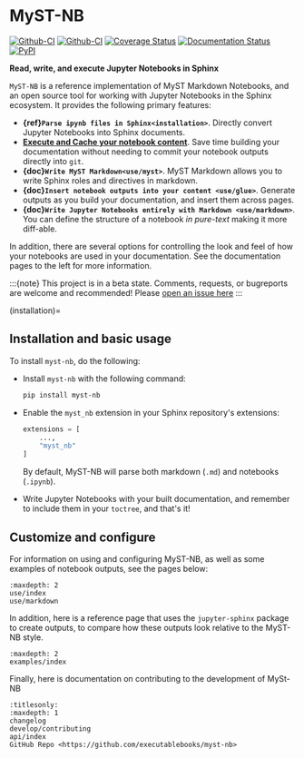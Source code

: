 # MyST-NB

[![Github-CI][github-badge]][github-link]
[![Github-CI][github-ci]][github-link]
[![Coverage Status][codecov-badge]][codecov-link]
[![Documentation Status][rtd-badge]][rtd-link]
[![PyPI][pypi-badge]][pypi-link]

**Read, write, and execute Jupyter Notebooks in Sphinx**

`MyST-NB` is a reference implementation of MyST Markdown Notebooks, and
an open source tool for working with Jupyter Notebooks in the
Sphinx ecosystem. It provides the following primary features:

* **{ref}`Parse ipynb files in Sphinx<installation>`**. Directly convert Jupyter
  Notebooks into Sphinx documents.
* [**Execute and Cache your notebook content**](use/execute.md).
  Save time building your documentation without needing to commit your notebook outputs
  directly into `git`.
* **{doc}`Write MyST Markdown<use/myst>`**. MyST Markdown
  allows you to write Sphinx roles and directives in markdown.
* **{doc}`Insert notebook outputs into your content <use/glue>`**. Generate outputs
  as you build your documentation, and insert them across pages.
* **{doc}`Write Jupyter Notebooks entirely with Markdown <use/markdown>`**. You can
  define the structure of a notebook *in pure-text* making it more diff-able.

In addition, there are several options for controlling the look and feel of how your
notebooks are used in your documentation. See the documentation pages to the left for
more information.

:::{note}
This project is in a beta state. Comments, requests, or bugreports are welcome and
recommended! Please [open an issue here](https://github.com/executablebooks/myst-nb/issues)
:::

(installation)=
## Installation and basic usage

To install `myst-nb`, do the following:

* Install `myst-nb` with the following command:

  ```bash
  pip install myst-nb
  ```

* Enable the `myst_nb` extension in your Sphinx repository's extensions:

  ```python
  extensions = [
      ...,
      "myst_nb"
  ]
  ```

  By default, MyST-NB will parse both markdown (`.md`) and notebooks (`.ipynb`).

* Write Jupyter Notebooks with your built documentation, and remember to include them
  in your `toctree`, and that's it!

## Customize and configure

For information on using and configuring MyST-NB, as well as some examples of notebook
outputs, see the pages below:

```{toctree}
:maxdepth: 2
use/index
use/markdown
```

In addition, here is a reference page that uses the `jupyter-sphinx` package to create
outputs, to compare how these outputs look relative to the MyST-NB style.

```{toctree}
:maxdepth: 2
examples/index
```

Finally, here is documentation on contributing to the development of MySt-NB

```{toctree}
:titlesonly:
:maxdepth: 1
changelog
develop/contributing
api/index
GitHub Repo <https://github.com/executablebooks/myst-nb>
```

[github-ci]: https://github.com/executablebooks/MyST-NB/workflows/continuous-integration/badge.svg?branch=master
[github-link]: https://github.com/executablebooks/MyST-NB
[rtd-badge]: https://readthedocs.org/projects/myst-nb/badge/?version=latest
[rtd-link]: https://myst-nb.readthedocs.io/en/latest/?badge=latest
[codecov-badge]: https://codecov.io/gh/executablebooks/MyST-NB/branch/master/graph/badge.svg
[codecov-link]: https://codecov.io/gh/executablebooks/MyST-NB
[pypi-badge]: https://img.shields.io/pypi/v/myst-nb.svg
[pypi-link]: https://pypi.org/project/myst-nb
[github-badge]: https://img.shields.io/github/stars/executablebooks/myst-nb?label=github
